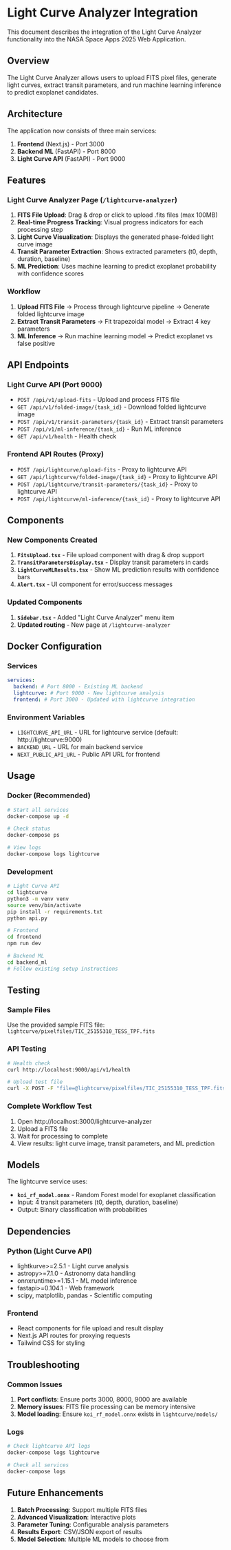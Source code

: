 # Light Curve Analyzer Integration

This document describes the integration of the Light Curve Analyzer functionality into the NASA Space Apps 2025 Web Application.

## Overview

The Light Curve Analyzer allows users to upload FITS pixel files, generate light curves, extract transit parameters, and run machine learning inference to predict exoplanet candidates.

## Architecture

The application now consists of three main services:

1. **Frontend** (Next.js) - Port 3000
2. **Backend ML** (FastAPI) - Port 8000
3. **Light Curve API** (FastAPI) - Port 9000

## Features

### Light Curve Analyzer Page (`/lightcurve-analyzer`)

1. **FITS File Upload**: Drag & drop or click to upload .fits files (max 100MB)
2. **Real-time Progress Tracking**: Visual progress indicators for each processing step
3. **Light Curve Visualization**: Displays the generated phase-folded light curve image
4. **Transit Parameter Extraction**: Shows extracted parameters (t0, depth, duration, baseline)
5. **ML Prediction**: Uses machine learning to predict exoplanet probability with confidence scores

### Workflow

1. **Upload FITS File** → Process through lightcurve pipeline → Generate folded lightcurve image
2. **Extract Transit Parameters** → Fit trapezoidal model → Extract 4 key parameters
3. **ML Inference** → Run machine learning model → Predict exoplanet vs false positive

## API Endpoints

### Light Curve API (Port 9000)

- `POST /api/v1/upload-fits` - Upload and process FITS file
- `GET /api/v1/folded-image/{task_id}` - Download folded lightcurve image
- `POST /api/v1/transit-parameters/{task_id}` - Extract transit parameters
- `POST /api/v1/ml-inference/{task_id}` - Run ML inference
- `GET /api/v1/health` - Health check

### Frontend API Routes (Proxy)

- `POST /api/lightcurve/upload-fits` - Proxy to lightcurve API
- `GET /api/lightcurve/folded-image/{task_id}` - Proxy to lightcurve API
- `POST /api/lightcurve/transit-parameters/{task_id}` - Proxy to lightcurve API
- `POST /api/lightcurve/ml-inference/{task_id}` - Proxy to lightcurve API

## Components

### New Components Created

1. **`FitsUpload.tsx`** - File upload component with drag & drop support
2. **`TransitParametersDisplay.tsx`** - Display transit parameters in cards
3. **`LightCurveMLResults.tsx`** - Show ML prediction results with confidence bars
4. **`Alert.tsx`** - UI component for error/success messages

### Updated Components

1. **`Sidebar.tsx`** - Added "Light Curve Analyzer" menu item
2. **Updated routing** - New page at `/lightcurve-analyzer`

## Docker Configuration

### Services

```yaml
services:
  backend: # Port 8000 - Existing ML backend
  lightcurve: # Port 9000 - New lightcurve analysis
  frontend: # Port 3000 - Updated with lightcurve integration
```

### Environment Variables

- `LIGHTCURVE_API_URL` - URL for lightcurve service (default: http://lightcurve:9000)
- `BACKEND_URL` - URL for main backend service
- `NEXT_PUBLIC_API_URL` - Public API URL for frontend

## Usage

### Docker (Recommended)

```bash
# Start all services
docker-compose up -d

# Check status
docker-compose ps

# View logs
docker-compose logs lightcurve
```

### Development

```bash
# Light Curve API
cd lightcurve
python3 -m venv venv
source venv/bin/activate
pip install -r requirements.txt
python api.py

# Frontend
cd frontend
npm run dev

# Backend ML
cd backend_ml
# Follow existing setup instructions
```

## Testing

### Sample Files

Use the provided sample FITS file: `lightcurve/pixelfiles/TIC_25155310_TESS_TPF.fits`

### API Testing

```bash
# Health check
curl http://localhost:9000/api/v1/health

# Upload test file
curl -X POST -F "file=@lightcurve/pixelfiles/TIC_25155310_TESS_TPF.fits" http://localhost:9000/api/v1/upload-fits
```

### Complete Workflow Test

1. Open http://localhost:3000/lightcurve-analyzer
2. Upload a FITS file
3. Wait for processing to complete
4. View results: light curve image, transit parameters, and ML prediction

## Models

The lightcurve service uses:

- **`koi_rf_model.onnx`** - Random Forest model for exoplanet classification
- Input: 4 transit parameters (t0, depth, duration, baseline)
- Output: Binary classification with probabilities

## Dependencies

### Python (Light Curve API)

- lightkurve>=2.5.1 - Light curve analysis
- astropy>=7.1.0 - Astronomy data handling
- onnxruntime>=1.15.1 - ML model inference
- fastapi>=0.104.1 - Web framework
- scipy, matplotlib, pandas - Scientific computing

### Frontend

- React components for file upload and result display
- Next.js API routes for proxying requests
- Tailwind CSS for styling

## Troubleshooting

### Common Issues

1. **Port conflicts**: Ensure ports 3000, 8000, 9000 are available
2. **Memory issues**: FITS file processing can be memory intensive
3. **Model loading**: Ensure `koi_rf_model.onnx` exists in `lightcurve/models/`

### Logs

```bash
# Check lightcurve API logs
docker-compose logs lightcurve

# Check all services
docker-compose logs
```

## Future Enhancements

1. **Batch Processing**: Support multiple FITS files
2. **Advanced Visualization**: Interactive plots
3. **Parameter Tuning**: Configurable analysis parameters
4. **Results Export**: CSV/JSON export of results
5. **Model Selection**: Multiple ML models to choose from
